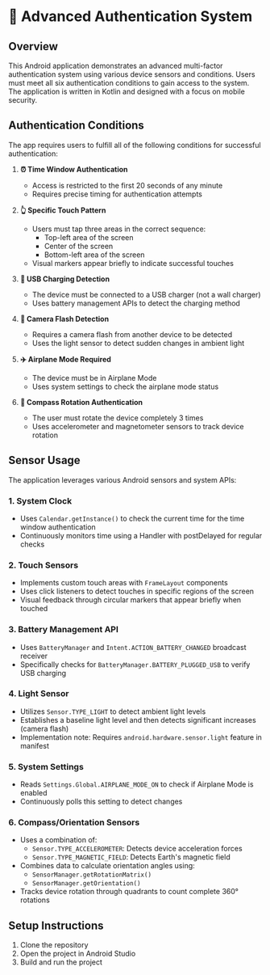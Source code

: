 # 📱 Advanced Authentication System

## Overview

This Android application demonstrates an advanced multi-factor authentication system using various device sensors and conditions. Users must meet all six authentication conditions to gain access to the system. The application is written in Kotlin and designed with a focus on mobile security.

## Authentication Conditions

The app requires users to fulfill all of the following conditions for successful authentication:

1. **⏰ Time Window Authentication**
    - Access is restricted to the first 20 seconds of any minute
    - Requires precise timing for authentication attempts

2. **👆 Specific Touch Pattern**
    - Users must tap three areas in the correct sequence:
        - Top-left area of the screen
        - Center of the screen
        - Bottom-left area of the screen
    - Visual markers appear briefly to indicate successful touches

3. **🔌 USB Charging Detection**
    - The device must be connected to a USB charger (not a wall charger)
    - Uses battery management APIs to detect the charging method

4. **📸 Camera Flash Detection**
    - Requires a camera flash from another device to be detected
    - Uses the light sensor to detect sudden changes in ambient light

5. **✈️ Airplane Mode Required**
    - The device must be in Airplane Mode
    - Uses system settings to check the airplane mode status

6. **🧭 Compass Rotation Authentication**
    - The user must rotate the device completely 3 times
    - Uses accelerometer and magnetometer sensors to track device rotation

## Sensor Usage

The application leverages various Android sensors and system APIs:

### 1. System Clock
- Uses `Calendar.getInstance()` to check the current time for the time window authentication
- Continuously monitors time using a Handler with postDelayed for regular checks

### 2. Touch Sensors
- Implements custom touch areas with `FrameLayout` components
- Uses click listeners to detect touches in specific regions of the screen
- Visual feedback through circular markers that appear briefly when touched

### 3. Battery Management API
- Uses `BatteryManager` and `Intent.ACTION_BATTERY_CHANGED` broadcast receiver
- Specifically checks for `BatteryManager.BATTERY_PLUGGED_USB` to verify USB charging

### 4. Light Sensor
- Utilizes `Sensor.TYPE_LIGHT` to detect ambient light levels
- Establishes a baseline light level and then detects significant increases (camera flash)
- Implementation note: Requires `android.hardware.sensor.light` feature in manifest

### 5. System Settings
- Reads `Settings.Global.AIRPLANE_MODE_ON` to check if Airplane Mode is enabled
- Continuously polls this setting to detect changes

### 6. Compass/Orientation Sensors
- Uses a combination of:
    - `Sensor.TYPE_ACCELEROMETER`: Detects device acceleration forces
    - `Sensor.TYPE_MAGNETIC_FIELD`: Detects Earth's magnetic field
- Combines data to calculate orientation angles using:
    - `SensorManager.getRotationMatrix()`
    - `SensorManager.getOrientation()`
- Tracks device rotation through quadrants to count complete 360° rotations

## Setup Instructions

1. Clone the repository
2. Open the project in Android Studio
3. Build and run the project
